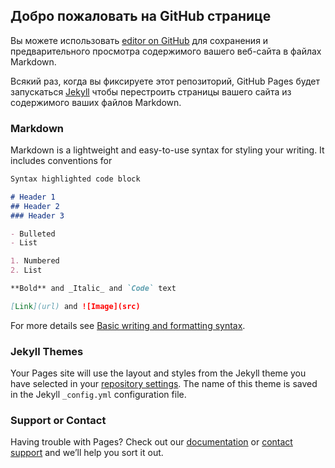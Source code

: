 ## Добро пожаловать на GitHub cтраницe

 Вы можете использовать [editor on GitHub](https://github.com/Logvinvivi/I0Home/edit/gh-pages/index.md) для сохранения и предварительного просмотра содержимого вашего веб-сайта в файлах Markdown.

Всякий раз, когда вы фиксируете этот репозиторий, GitHub Pages будет запускаться [Jekyll](https://jekyllrb.com/) чтобы перестроить страницы вашего сайта из содержимого ваших файлов Markdown.

### Markdown

Markdown is a lightweight and easy-to-use syntax for styling your writing. It includes conventions for

```markdown
Syntax highlighted code block

# Header 1
## Header 2
### Header 3

- Bulleted
- List

1. Numbered
2. List

**Bold** and _Italic_ and `Code` text

[Link](url) and ![Image](src)
```

For more details see [Basic writing and formatting syntax](https://docs.github.com/en/github/writing-on-github/getting-started-with-writing-and-formatting-on-github/basic-writing-and-formatting-syntax).

### Jekyll Themes

Your Pages site will use the layout and styles from the Jekyll theme you have selected in your [repository settings](https://github.com/Logvinvivi/I0Home/settings/pages). The name of this theme is saved in the Jekyll `_config.yml` configuration file.

### Support or Contact

Having trouble with Pages? Check out our [documentation](https://docs.github.com/categories/github-pages-basics/) or [contact support](https://support.github.com/contact) and we’ll help you sort it out.
